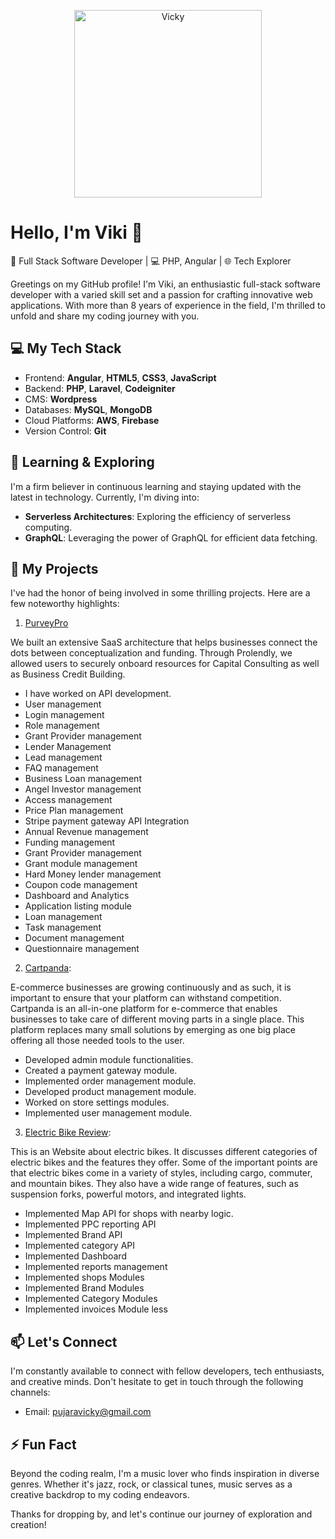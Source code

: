 <p align="center">
  <img src="https://giphy.com/embed/2IudUHdI075HL02Pkk" alt="Vicky" width="300"/>
</p>

# Hello, I'm Viki 👋

🚀 Full Stack Software Developer | 💻 PHP,  Angular | 🌐 Tech Explorer

Greetings on my GitHub profile! I'm Viki, an enthusiastic full-stack software developer with a varied skill set and a passion for crafting innovative web applications. With more than 8 years of experience in the field, I'm thrilled to unfold and share my coding journey with you.

## 💻 My Tech Stack

- Frontend: **Angular**, **HTML5**, **CSS3**, **JavaScript**
- Backend: **PHP**, **Laravel**, **Codeigniter**
- CMS: **Wordpress**
- Databases: **MySQL**, **MongoDB**
- Cloud Platforms: **AWS**, **Firebase**
- Version Control: **Git**

## 🌱 Learning & Exploring

I'm a firm believer in continuous learning and staying updated with the latest in technology. Currently, I'm diving into:

- **Serverless Architectures**: Exploring the efficiency of serverless computing.
- **GraphQL**: Leveraging the power of GraphQL for efficient data fetching.

## 🚀 My Projects

I've had the honor of being involved in some thrilling projects. Here are a few noteworthy highlights:

1. [PurveyPro](https://purveypro.com/)

We built an extensive SaaS architecture that helps businesses connect the dots between conceptualization and funding. Through Prolendly, we allowed users to securely onboard resources for Capital Consulting as well as Business Credit Building.

- I have worked on API development.
- User management
- Login management
- Role management
- Grant Provider management
- Lender Management
- Lead management
- FAQ management
- Business Loan management
- Angel Investor management
- Access management
- Price Plan management
- Stripe payment gateway API Integration
- Annual Revenue management
- Funding management
- Grant Provider management
- Grant module management
- Hard Money lender management
- Coupon code management
- Dashboard and Analytics
- Application listing module
- Loan management
- Task management
- Document management
- Questionnaire management


2. [Cartpanda](https://cartpanda.com/):

E-commerce businesses are growing continuously and as such, it is important to ensure that your platform can withstand competition. Cartpanda is an all-in-one platform for e-commerce that enables businesses to take care of different moving parts in a single place. This platform replaces many small solutions by emerging as one big place offering all those needed tools to the user.

- Developed admin module functionalities.
- Created a payment gateway module.
- Implemented order management module.
- Developed product management module.
- Worked on store settings modules.
- Implemented user management module.

3. [Electric Bike Review](https://www.wolfgordon.com/): 

This is an Website about electric bikes. It discusses different categories of electric bikes and the features they offer. Some of the important points are that electric bikes come in a variety of styles, including cargo, commuter, and mountain bikes. They also have a wide range of features, such as suspension forks, powerful motors, and integrated lights.

- Implemented Map API for shops with nearby logic.
- Implemented PPC reporting API
- Implemented Brand API
- Implemented category API
- Implemented Dashboard
- Implemented reports management
- Implemented shops Modules
- Implemented Brand Modules
- Implemented Category Modules
- Implemented invoices Module less

## 📫 Let's Connect

I'm constantly available to connect with fellow developers, tech enthusiasts, and creative minds. Don't hesitate to get in touch through the following channels:

- Email: pujaravicky@gmail.com

## ⚡ Fun Fact

Beyond the coding realm, I'm a music lover who finds inspiration in diverse genres. Whether it's jazz, rock, or classical tunes, music serves as a creative backdrop to my coding endeavors. 

Thanks for dropping by, and let's continue our journey of exploration and creation!

